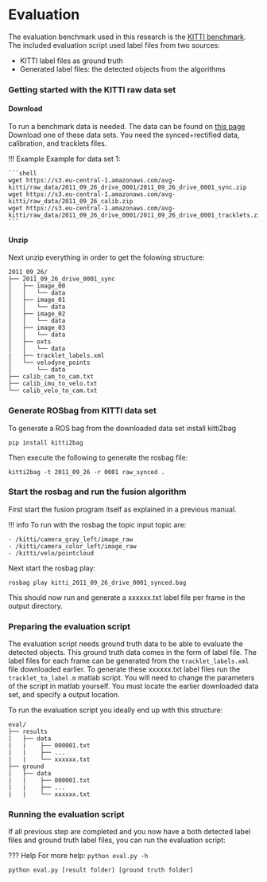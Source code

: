 # Evaluation

The evaluation benchmark used in this research is the [KITTI benchmark](http://www.cvlibs.net/datasets/kitti/). 
The included evaluation script used label files from two sources: 

- KITTI label files as ground truth
- Generated label files: the detected objects from the algorithms

### Getting started with the KITTI raw data set

#### Download
To run a benchmark data is needed. The data can be found on [this page](http://www.cvlibs.net/datasets/kitti/raw_data.php)
Download one of these data sets. You need the synced+rectified data, calibration, and tracklets files.

!!! Example
    Example for data set 1:
    
    ```shell
    wget https://s3.eu-central-1.amazonaws.com/avg-kitti/raw_data/2011_09_26_drive_0001/2011_09_26_drive_0001_sync.zip
    wget https://s3.eu-central-1.amazonaws.com/avg-kitti/raw_data/2011_09_26_calib.zip
    wget https://s3.eu-central-1.amazonaws.com/avg-kitti/raw_data/2011_09_26_drive_0001/2011_09_26_drive_0001_tracklets.zip
    ``` 

#### Unzip
Next unzip everything in order to get the folowing structure:

```
2011_09_26/
├── 2011_09_26_drive_0001_sync
│   ├── image_00
│   │   └── data
│   ├── image_01
│   │   └── data
│   ├── image_02
│   │   └── data
│   ├── image_03
│   │   └── data
│   ├── oxts
│   │   └── data
|   ├── tracklet_labels.xml
│   └── velodyne_points
│       └── data
├── calib_cam_to_cam.txt
├── calib_imu_to_velo.txt
└── calib_velo_to_cam.txt
```

### Generate ROSbag from KITTI data set
To generate a ROS bag from the downloaded data set install kitti2bag

```
pip install kitti2bag
```

Then execute the following to generate the rosbag file:
```
kitti2bag -t 2011_09_26 -r 0001 raw_synced .
```

### Start the rosbag and run the fusion algorithm
First start the fusion program itself as explained in a previous manual.


!!! info
    To run with the rosbag the topic input topic are:
    
    - /kitti/camera_gray_left/image_raw
    - /kitti/camera_color_left/image_raw
    - /kitti/velo/pointcloud


Next start the rosbag play:
```
rosbag play kitti_2011_09_26_drive_0001_synced.bag
```

This should now run and generate a xxxxxx.txt label file per frame in the output directory.

### Preparing the evaluation script

The evaluation script needs ground truth data to be able to evaluate the detected objects. This ground truth data comes in the form of label file. 
The label files for each frame can be generated from the `tracklet_labels.xml` file downloaded earlier.
To generate these xxxxxx.txt label files run the `tracklet_to_label.m` matlab script. You will need to change the parameters of the script in matlab yourself.
You must locate the earlier downloaded data set, and specify a output location.

To run the evaluation script you ideally end up with this structure:

```
eval/
├── results
|   ├── data
|   |    ├── 000001.txt
|   |    ├── ...
|   |    └── xxxxxx.txt
├── ground
|   ├── data
|   |    ├── 000001.txt
|   |    ├── ...
|   |    └── xxxxxx.txt
```

### Running the evaluation script

If all previous step are completed and you now have a both detected label files and ground truth label files, you can run the evaluation script:

??? Help
    For more help:
    ```
    python eval.py -h
    ```

```
python eval.py [result folder] [ground truth folder]
```